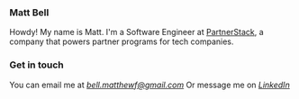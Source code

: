 ### Matt Bell

Howdy! My name is Matt. I'm a Software Engineer at [PartnerStack](http://partnerstack.com/), a company that powers partner programs for tech companies.


### Get in touch

You can email me at *[bell.matthewf@gmail.com](mailto:bell.matthewf@gmail.com)*
Or message me on *[LinkedIn](https://www.linkedin.com/in/matthewfbell/)*
